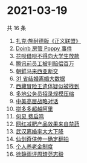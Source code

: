 # 2021-03-19

共 16 条

<!-- BEGIN ZHIHUSEARCH -->
<!-- 最后更新时间 Fri Mar 19 2021 12:08:45 GMT+0800 (China Standard Time) -->
1. [扎克·施耐德版《正义联盟》](https://www.zhihu.com/search?q=正义联盟)
1. [Doinb 房管 Poppy 事件](https://www.zhihu.com/search?q=doinb)
1. [花呗借呗不得向大学生放款](https://www.zhihu.com/search?q=花呗)
1. [腾讯前员工被判赔偿百万](https://www.zhihu.com/search?q=竞业协议)
1. [朝鲜马来西亚断交](https://www.zhihu.com/search?q=朝鲜马来西亚)
1. [31 省结婚离婚大数据](https://www.zhihu.com/search?q=结婚率)
1. [西藏冒险王遗体疑似被找到](https://www.zhihu.com/search?q=西藏冒险王)
1. [多地公务员招录规模压缩](https://www.zhihu.com/search?q=公务员)
1. [中美高层战略对话](https://www.zhihu.com/search?q=中美对话)
1. [拼多多超越阿里](https://www.zhihu.com/search?q=拼多多超阿里)
1. [何炅 费启鸣](https://www.zhihu.com/search?q=何炅)
1. [网红减肥产品效果来自禁药](https://www.zhihu.com/search?q=减肥药)
1. [武汉离婚率大大下降](https://www.zhihu.com/search?q=离婚冷静期)
1. [仙剑奇侠传一确定翻拍](https://www.zhihu.com/search?q=仙剑一翻拍)
1. [个人养老金制度](https://www.zhihu.com/search?q=个人养老金)
1. [徐静雨评周琦范志毅](https://www.zhihu.com/search?q=徐静雨)
<!-- END ZHIHUSEARCH -->
